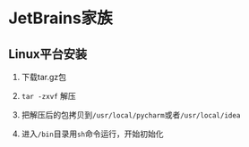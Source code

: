 # JetBrains家族

## Linux平台安装

1. 下载tar.gz包

2. `tar -zxvf` 解压

3. 把解压后的包拷贝到`/usr/local/pycharm`或者`/usr/local/idea`

4. 进入`/bin`目录用`sh`命令运行，开始初始化


